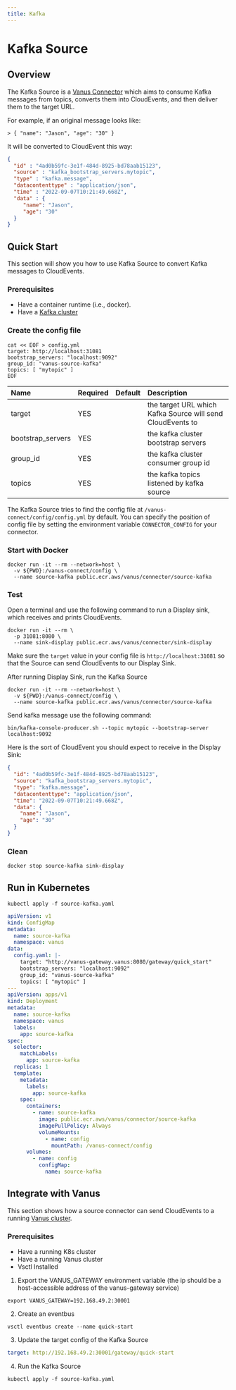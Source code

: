 ```yaml
---
title: Kafka
---
```


# Kafka Source

## Overview

The Kafka Source is a [Vanus Connector][vc] which aims to consume Kafka messages from topics, converts them into CloudEvents, and then deliver them to the target URL.

For example, if an original message looks like:

```text
> { "name": "Jason", "age": "30" }
```

It will be converted to CloudEvent this way:

```JSON
{
  "id" : "4ad0b59fc-3e1f-484d-8925-bd78aab15123",
  "source" : "kafka_bootstrap_servers.mytopic",
  "type" : "kafka.message",
  "datacontenttype" : "application/json",
  "time" : "2022-09-07T10:21:49.668Z",
  "data" : {
	 "name": "Jason",
	 "age": "30"
  }
}
```

## Quick Start

This section will show you how to use Kafka Source to convert Kafka messages to CloudEvents.

### Prerequisites

- Have a container runtime (i.e., docker).
- Have a [Kafka cluster](https://kafka.apache.org)

### Create the config file

```shell
cat << EOF > config.yml
target: http://localhost:31081
bootstrap_servers: "localhost:9092"
group_id: "vanus-source-kafka"
topics: [ "mytopic" ]
EOF
```

| Name              | Required | Default | Description                                                |
| :---------------- | :------- | :-----: | :--------------------------------------------------------- |
| target            | YES      |         | the target URL which Kafka Source will send CloudEvents to |
| bootstrap_servers | YES      |         | the kafka cluster bootstrap servers                        |
| group_id          | YES      |         | the kafka cluster consumer group id                        |
| topics            | YES      |         | the kafka topics listened by kafka source                  |

The Kafka Source tries to find the config file at `/vanus-connect/config/config.yml` by default. You can specify the
position of config file by setting the environment variable `CONNECTOR_CONFIG` for your connector.

### Start with Docker

```shell
docker run -it --rm --network=host \
  -v ${PWD}:/vanus-connect/config \
  --name source-kafka public.ecr.aws/vanus/connector/source-kafka
```

### Test

Open a terminal and use the following command to run a Display sink, which receives and prints CloudEvents.

```shell
docker run -it --rm \
  -p 31081:8080 \
  --name sink-display public.ecr.aws/vanus/connector/sink-display
```

Make sure the `target` value in your config file is `http://localhost:31081` so that the Source can send CloudEvents to our Display Sink.

After running Display Sink, run the Kafka Source

```shell
docker run -it --rm --network=host \
  -v ${PWD}:/vanus-connect/config \
  --name source-kafka public.ecr.aws/vanus/connector/source-kafka
```

Send kafka message use the following command:

```shell
bin/kafka-console-producer.sh --topic mytopic --bootstrap-server localhost:9092
```

Here is the sort of CloudEvent you should expect to receive in the Display Sink:

```json
{
  "id": "4ad0b59fc-3e1f-484d-8925-bd78aab15123",
  "source": "kafka_bootstrap_servers.mytopic",
  "type": "kafka.message",
  "datacontenttype": "application/json",
  "time": "2022-09-07T10:21:49.668Z",
  "data": {
    "name": "Jason",
    "age": "30"
  }
}
```

### Clean

```shell
docker stop source-kafka sink-display
```

## Run in Kubernetes

```shell
kubectl apply -f source-kafka.yaml
```

```yaml
apiVersion: v1
kind: ConfigMap
metadata:
  name: source-kafka
  namespace: vanus
data:
  config.yaml: |-
    target: "http://vanus-gateway.vanus:8080/gateway/quick_start"
    bootstrap_servers: "localhost:9092"
    group_id: "vanus-source-kafka"
    topics: [ "mytopic" ]
---
apiVersion: apps/v1
kind: Deployment
metadata:
  name: source-kafka
  namespace: vanus
  labels:
    app: source-kafka
spec:
  selector:
    matchLabels:
      app: source-kafka
  replicas: 1
  template:
    metadata:
      labels:
        app: source-kafka
    spec:
      containers:
        - name: source-kafka
          image: public.ecr.aws/vanus/connector/source-kafka
          imagePullPolicy: Always
          volumeMounts:
            - name: config
              mountPath: /vanus-connect/config
      volumes:
        - name: config
          configMap:
            name: source-kafka
```

## Integrate with Vanus

This section shows how a source connector can send CloudEvents to a
running [Vanus cluster](https://github.com/linkall-labs/vanus).

### Prerequisites

- Have a running K8s cluster
- Have a running Vanus cluster
- Vsctl Installed

1. Export the VANUS_GATEWAY environment variable (the ip should be a host-accessible address of the vanus-gateway
   service)

```shell
export VANUS_GATEWAY=192.168.49.2:30001
```

2. Create an eventbus

```shell
vsctl eventbus create --name quick-start
```

3. Update the target config of the Kafka Source

```yaml
target: http://192.168.49.2:30001/gateway/quick-start
```

4. Run the Kafka Source

```shell
kubectl apply -f source-kafka.yaml
```

[vc]: https://docs.vanus.ai/introduction/concepts#vanus-connect
